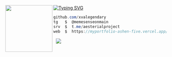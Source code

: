 [![Typing SVG](https://readme-typing-svg.herokuapp.com?font=Roboto+Mono&lines=xvalegendary+%7C+insomia.club)](https://git.io/typing-svg)
<img align="left" src="https://upload.wikimedia.org/wikipedia/commons/thumb/3/34/Red_star.svg/220px-Red_star.svg.png" width="147"/> 

```csharp
github.com/xvalegendary    
tg   $  @memesenseonmain
srv  $  t.me/aesterialproject
web  $  https://myportfolio-ashen-five.vercel.app/
```
&zwnj; 
&zwnj; 
![](https://komarev.com/ghpvc/?username=xvalegendary)

